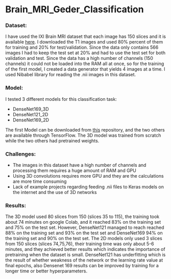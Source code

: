 # Brain_MRI_Geder_Classification

### Dataset:

I have used the IXI Brain MRI dataset that each image has 150 slices and it is available [here](https://brain-development.org/ixi-dataset/). I downloaded the T1 images and used 80% percent of them for training and 20% for test/validation. Since the data only contains 566 images I had to keep the test set at 20% and had to use the test set for both validation and test. Since the data has a high number of channels (150 channels) it could not be loaded into the RAM all at once, so for the training of the first model, I created a data generator that yields 4 images at a time. I used Nibabel library for reading the .nii images in this dataset. 

### Model:

I tested 3 different models for this classification task:

* DenseNet169_3D
* DenseNet121_2D
* DenseNet169_2D

The first Model can be downloaded from [this](https://github.com/GalDude33/DenseNetFCN-3D) repository, and the two others are available through TensorFlow. The 3D model was trained from scratch while the two others had pretrained weights.

### Challenges:

* The images in this dataset have a high number of channels and processing them requires a huge amount of RAM and GPU
* Using 3D convolutions requires more GPU and they are the calculations are more time consuming
* Lack of example projects regarding feeding .nii files to Keras models on the internet and the use of 3D networks

### Results:

The 3D model used 80 slices from 150 (slices 35 to 115), the training took about 74 minutes on google Colab, and it reached 83% on the training set and 75% on the test set. However, DenseNet121 managed to reach reached 88% on the training set and 93% on the test set and DenseNet169 94% on the training set and 90% on the test set. The 2D models only used 3 slices from 150 slices (slices 74,75,76), their training time was only about 5-6 minutes, and they achieved better results which indicates the importance of pretraining when the dataset is small. DenseNet121 has underfitting which is the result of whether weakness of the network or the learning rate value at final epochs, also Densenet 169 results can be improved by training for a longer time or better hyperparameters.
